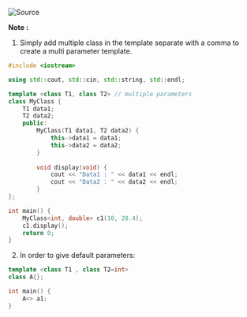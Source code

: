 ![Source](https://youtu.be/8SQL9-cQmsw?list=PLu0W_9lII9agpFUAlPFe_VNSlXW5uE0YL)

**Note :**
1. Simply add multiple class in the template separate with a comma to create a multi parameter template.

```cpp
#include <iostream>

using std::cout, std::cin, std::string, std::endl;

template <class T1, class T2> // multiple parameters
class MyClass {
	T1 data1;
	T2 data2;
	public:
		MyClass(T1 data1, T2 data2) {
			this->data1 = data1;
			this->data2 = data2;
		}
		
		void display(void) {
			cout << "Data1 : " << data1 << endl;
			cout << "Data2 : " << data2 << endl;
		}
};

int main() {
	MyClass<int, double> c1(10, 20.4);
	c1.display();
	return 0;
}
```

2. In order to give default parameters:
```cpp
template <class T1 , class T2=int>
class A{};

int main() {
	A<> a1;
}
```
